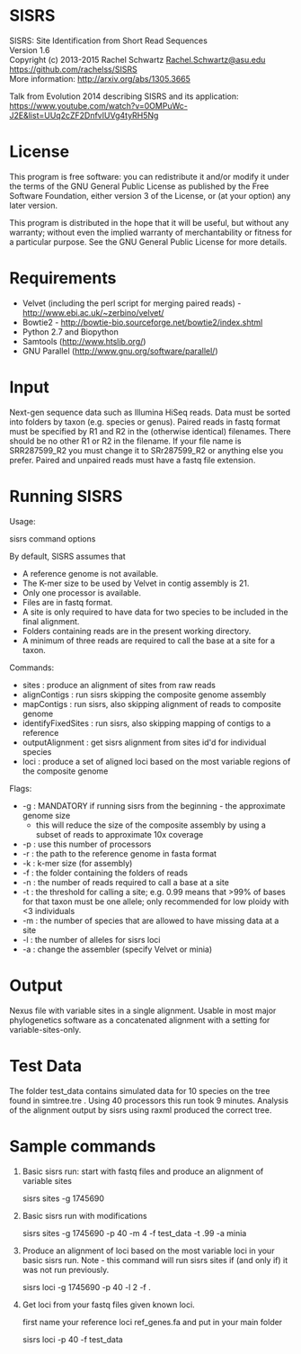 SISRS
=====

SISRS: Site Identification from Short Read Sequences  
Version 1.6  
Copyright (c) 2013-2015 Rachel Schwartz <Rachel.Schwartz@asu.edu>  
https://github.com/rachelss/SISRS  
More information: http://arxiv.org/abs/1305.3665  

Talk from Evolution 2014 describing SISRS and its application:  
https://www.youtube.com/watch?v=0OMPuWc-J2E&list=UUq2cZF2DnfvIUVg4tyRH5Ng

License
=======

This program is free software: you can redistribute it and/or modify it under the terms of the GNU General Public License as published by the Free Software Foundation, either version 3 of the License, or (at your option) any later version.

This program is distributed in the hope that it will be useful, but without any warranty; without even the implied warranty of merchantability or fitness for a particular purpose. See the GNU General Public License for more details.

Requirements
============

* Velvet (including the perl script for merging paired reads) - http://www.ebi.ac.uk/~zerbino/velvet/
* Bowtie2 - http://bowtie-bio.sourceforge.net/bowtie2/index.shtml
* Python 2.7 and Biopython
* Samtools (http://www.htslib.org/)
* GNU Parallel (http://www.gnu.org/software/parallel/)

Input
=====

Next-gen sequence data such as Illumina HiSeq reads.
Data must be sorted into folders by taxon (e.g. species or genus).
Paired reads in fastq format must be specified by R1 and R2 in the (otherwise identical) filenames.
There should be no other R1 or R2 in the filename. If your file name is SRR287599_R2 you must change it to SRr287599_R2 or anything else you prefer.
Paired and unpaired reads must have a fastq file extension.

Running SISRS
=============

Usage:

 sisrs command options

By default, SISRS assumes that

 * A reference genome is not available.
 * The K-mer size to be used by Velvet in contig assembly is 21.
 * Only one processor is available.
 * Files are in fastq format.
 * A site is only required to have data for two species to be included
   in the final alignment.
 * Folders containing reads are in the present working directory.
 * A minimum of three reads are required to call the base at a site
   for a taxon.

Commands:

 * sites : produce an alignment of sites from raw reads
 * alignContigs : run sisrs skipping the composite genome assembly
 * mapContigs : run sisrs, also skipping alignment of reads to composite genome
 * identifyFixedSites : run sisrs, also skipping mapping of contigs to a reference
 * outputAlignment : get sisrs alignment from sites id'd for individual species
 * loci : produce a set of aligned loci based on the most variable regions of
        the composite genome
 
Flags:
    
 * -g : MANDATORY if running sisrs from the beginning - the approximate genome size
      - this will reduce the size of the composite assembly by using a subset
      of reads to approximate 10x coverage
 * -p : use this number of processors
 * -r : the path to the reference genome in fasta format
 * -k : k-mer size (for assembly)
 * -f : the folder containing the folders of reads
 * -n : the number of reads required to call a base at a site
 * -t : the threshold for calling a site; e.g. 0.99 means that >99% of
      bases for that taxon must be one allele; only recommended for
      low ploidy with <3 individuals
 * -m : the number of species that are allowed to have missing data at
      a site
 * -l : the number of alleles for sisrs loci
 * -a : change the assembler (specify Velvet or minia)

Output
======

Nexus file with variable sites in a single alignment. Usable in most major phylogenetics software as a concatenated alignment with a setting for variable-sites-only.

Test Data
=========

The folder test_data contains simulated data for 10 species on the tree found in simtree.tre . Using 40 processors this run took 9 minutes. Analysis of the alignment output by sisrs using raxml produced the correct tree.

Sample commands
==============

1. Basic sisrs run: start with fastq files and produce an alignment of variable sites 

   sisrs sites -g 1745690

2. Basic sisrs run with modifications

   sisrs sites -g 1745690 -p 40 -m 4 -f test_data -t .99 -a minia
 
2. Produce an alignment of loci based on the most variable loci in your basic sisrs run. Note - this command will run sisrs sites if (and only if) it was not run previously.

   sisrs loci -g 1745690 -p 40 -l 2 -f .
   
3. Get loci from your fastq files given known loci.

   first name your reference loci ref_genes.fa and put in your main folder
   
   sisrs loci -p 40 -f test_data
